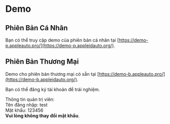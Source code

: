 # Demo

## Phiên Bản Cá Nhân

Bạn có thể truy cập demo của phiên bản cá nhân tại [https://demo-p.appleauto.pro/](https://demo-p.appleidauto.org/).

## Phiên Bản Thương Mại

Demo cho phiên bản thương mại có sẵn tại [https://demo-b.appleauto.pro/](https://demo-b.appleidauto.org/).

Bạn có thể đăng ký tài khoản để trải nghiệm.

Thông tin quản trị viên:\
Tên đăng nhập: test\
Mật khẩu: 123456\
**Vui lòng không thay đổi mật khẩu**.

